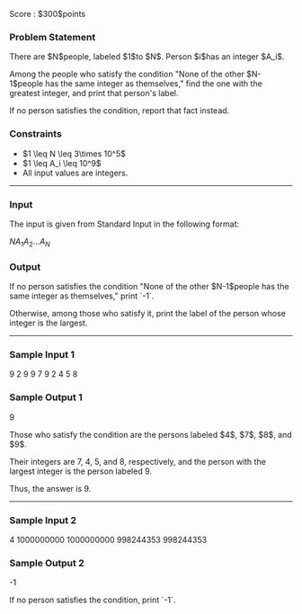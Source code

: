 
<div>

<span>

<span>

<p>
Score : $300$points
</p>

<div>

<section>

### **Problem Statement**

<p>
There are $N$people, labeled $1$to $N$. Person $i$has an integer $A_i$.
</p>

<p>
Among the people who satisfy the condition "None of the other $N-1$people has the same integer as themselves," find the one with the greatest integer, and print that person's label.
</p>

<p>
If no person satisfies the condition, report that fact instead.
</p>

</section>

</div>

<div>

<section>

### **Constraints**

<ul>

<li>
$1 \leq N \leq 3\times 10^5$
</li>

<li>
$1 \leq A_i \leq 10^9$
</li>

<li>
All input values are integers.
</li>

</ul>

</section>

</div>

---

<div>

<div>

<section>

### **Input**

<p>
The input is given from Standard Input in the following format:
</p>

<div>

$N$$A_1$$A_2$$\ldots$$A_N$
</div>

</section>

</div>

<div>

<section>

### **Output**

<p>
If no person satisfies the condition "None of the other $N-1$people has the same integer as themselves," print `-1`.
</p>

<p>
Otherwise, among those who satisfy it, print the label of the person whose integer is the largest.
</p>

</section>

</div>

</div>

---

<div>

<section>

### **Sample Input 1**

<div>

9
2 9 9 7 9 2 4 5 8

</div>

</section>

</div>

<div>

<section>

### **Sample Output 1**

<div>

9

</div>

<p>
Those who satisfy the condition are the persons labeled $4$, $7$, $8$, and $9$.

Their integers are $7$, $4$, $5$, and $8$, respectively, and the person with the largest integer is the person labeled $9$.

Thus, the answer is $9$.
</p>

</section>

</div>

---

<div>

<section>

### **Sample Input 2**

<div>

4
1000000000 1000000000 998244353 998244353

</div>

</section>

</div>

<div>

<section>

### **Sample Output 2**

<div>

-1

</div>

<p>
If no person satisfies the condition, print `-1`.
</p>

</section>

</div>

</span>

</span>

</div>
